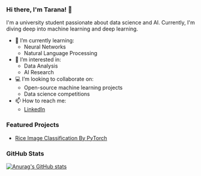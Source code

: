 ### Hi there, I'm Tarana! 👋

I'm a university student passionate about data science and AI. Currently, I'm diving deep into machine learning and deep learning.

- 🌱 I’m currently learning: 
  - Neural Networks
  - Natural Language Processing
- 👀 I’m interested in: 
  - Data Analysis
  - AI Research
- 💻 I’m looking to collaborate on:
  - Open-source machine learning projects
  - Data science competitions
- 📫 How to reach me: 
  - [LinkedIn](https://www.linkedin.com/in/tarana-karimova/)

### Featured Projects
- [Rice Image Classification By PyTorch](https://github.com/yourusername/Rice-Image-Classification-By-Pytorch)
### GitHub Stats
[![Anurag's GitHub stats](https://github-readme-stats.vercel.app/api?username=KarimovaTarana)](https://github.com/anuraghazra/github-readme-stats)
<!---
KarimovaTarana/KarimovaTarana is a ✨ special ✨ repository because its `README.md` (this file) appears on your GitHub profile.
You can click the Preview link to take a look at your changes.
--->
